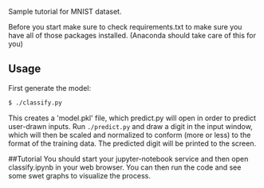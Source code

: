 Sample tutorial for MNIST dataset.

Before you start make sure to check requirements.txt to make sure you have all
of those packages installed. (Anaconda should take care of this for you)

## Usage
First generate the model:
```bash
$ ./classify.py
```
This creates a 'model.pkl' file, which predict.py will open in order to predict
user-drawn inputs.  Run `./predict.py` and draw a digit in the input window,
which will then be scaled and normalized to conform (more or less) to the format
of the training data.  The predicted digit will be printed to the screen.

##Tutorial
You should start your jupyter-notebook service and then open classify.ipynb in your web browser. 
You can then run the code and see some swet graphs to visualize the process.
